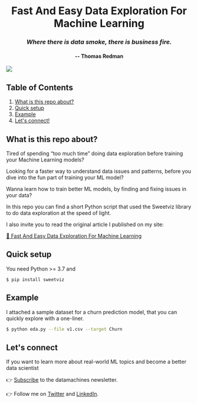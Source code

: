 <div align="center">
<h1>Fast And Easy Data Exploration For Machine Learning</h1>
<i><h3>Where there is data smoke, there is business fire.</h3></i>
<h4>-- Thomas Redman</h4>
</div>

![](http://datamachines.xyz/wp-content/uploads/2022/06/IMG_2767-768x482.jpg)

## Table of Contents

1. [What is this repo about?](#what-is-this-repo-about)
2. [Quick setup](#quick-setup)
3. [Example](#example)
4. [Let's connect!](#lets-connect)


## What is this repo about?
Tired of spending “too much time” doing data exploration before training your Machine Learning models?

Looking for a faster way to understand data issues and patterns, before you dive into the fun part of training your ML model?

Wanna learn how to train better ML models, by finding and fixing issues in your data?

In this repo you can find a short Python script that used the Sweetviz
library to do data exploration at the speed of light.

I also invite you to read the original article I published on my site:

[📝 Fast And Easy Data Exploration For Machine Learning](https://datamachines.xyz/2022/06/12/fast-and-easy-data-exploration-for-machine-learning/)


## Quick setup
You need Python >= 3.7 and
```
$ pip install sweetviz
```

## Example
I attached a sample dataset for a churn prediction model, that you
can quickly explore with a one-liner.

```bash
$ python eda.py --file v1.csv --target Churn
```

## Let's connect

If you want to learn more about real-world ML topics and become a better data scientist

👉 [Subscribe](http://datamachines.xyz/subscribe) to the datamachines newsletter.

👉 Follow me on [Twitter](https://twitter.com/paulabartabajo_) and [LinkedIn](https://www.linkedin.com/in/pau-labarta-bajo-4432074b/).

